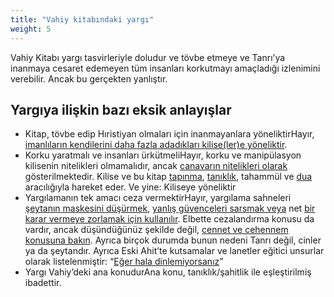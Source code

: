 ```yaml
---
title: "Vahiy kitabındaki yargı"
weight: 5
---
```



Vahiy Kitabı yargı tasvirleriyle doludur ve tövbe etmeye ve Tanrı’ya inanmaya cesaret edemeyen tüm insanları korkutmayı amaçladığı izlenimini verebilir. Ancak bu gerçekten yanlıştır.


## Yargıya ilişkin bazı eksik anlayışlar

<a name="3b7a"></a>
- Kitap, tövbe edip Hıristiyan olmaları için inanmayanlara yöneliktirHayır, [imanlıların kendilerini daha fazla adadıkları kilise(ler)e yöneliktir](../../../../background/literature/expl/the-book-of-revelation-how-to-read-it).
- Korku yaratmalı ve insanları ürkütmeliHayır, korku ve manipülasyon kilisenin nitelikleri olmamalıdır, ancak [canavarın nitelikleri olarak](../../../../content/beasts/expl/the-nature-of-the-beast-in-the-book-of-revelation) gösterilmektedir. Kilise ve bu kitap [tapınma](../../../../topics/power/short/worship), [tanıklık](../../../../topics/power/short/the-power-of-testimony), tahammül ve [dua](../../../../topics/power/short/the-key-of-prayer) aracılığıyla hareket eder. Ve yine: Kiliseye yöneliktir
- Yargılamanın tek amacı ceza vermektirHayır, yargılama sahneleri [şeytanın maskesini düşürmek](../../../../content/seals/expl/the-mystery-of-the-four-horse-men), [yanlış güvenceleri sarsmak veya](../../../../content/trumpets/expl/the-trumpets-in-revelation) net [bir karar vermeye zorlamak için kullanılır](../../../../content/bowls/expl/the-bowls-of-wrath). Elbette cezalandırma konusu da vardır, ancak düşündüğünüz şekilde değil, [cennet ve cehennem konusuna bakın](../../../../content/paradise/expl/heaven-and-hell). Ayrıca birçok durumda bunun nedeni Tanrı değil, cinler ya da şeytandır. Ayrıca Eski Ahit’te kutsamalar ve lanetler eğitici unsurlar olarak listelenmiştir: “[Eğer hala dinlemiyorsanız](https://www.bibleserver.com/TR/Levililer26)”
- Yargı Vahiy’deki ana konudurAna konu, tanıklık/şahitlik ile eşleştirilmiş ibadettir.







[](https://github.com/revelation-today/revelation-today/blob/main/exampleSite/content/docs/topics/power/short/judgment-in-the-book-of-revelation.tr.md)
